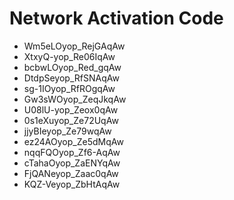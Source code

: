 # Network Activation Code
* Wm5eLOyop_RejGAqAw
* XtxyQ-yop_Re06IqAw
* bcbwLOyop_Red_gqAw
* DtdpSeyop_RfSNAqAw
* sg-1IOyop_RfROgqAw
* Gw3sWOyop_ZeqJkqAw
* U08lU-yop_Zeox0qAw
* 0s1eXuyop_Ze72UqAw
* jjyBIeyop_Ze79wqAw
* ez24AOyop_Ze5dMqAw
* nqqFQOyop_Zf6-AqAw
* cTahaOyop_ZaENYqAw
* FjQANeyop_Zaac0qAw
* KQZ-Veyop_ZbHtAqAw